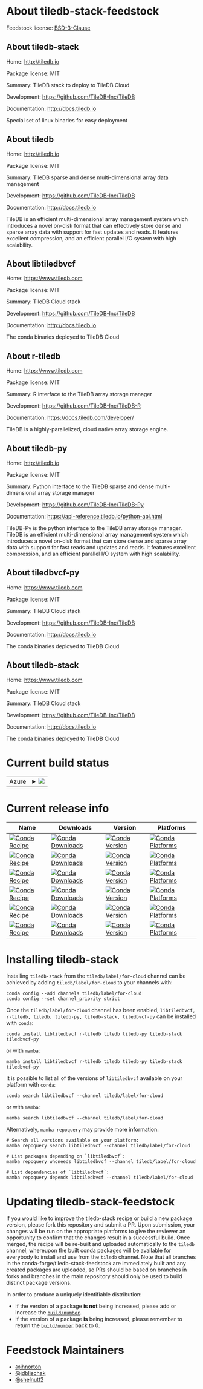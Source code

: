 About tiledb-stack-feedstock
============================

Feedstock license: [BSD-3-Clause](https://github.com/conda-forge/tiledb-stack-feedstock/blob/main/LICENSE.txt)


About tiledb-stack
------------------

Home: http://tiledb.io

Package license: MIT

Summary: TileDB stack to deploy to TileDB Cloud

Development: https://github.com/TileDB-Inc/TileDB

Documentation: http://docs.tiledb.io

Special set of linux binaries for easy deployment


About tiledb
------------

Home: http://tiledb.io

Package license: MIT

Summary: TileDB sparse and dense multi-dimensional array data management

Development: https://github.com/TileDB-Inc/TileDB

Documentation: http://docs.tiledb.io

TileDB is an efficient multi-dimensional array management system which introduces
a novel on-disk format that can effectively store dense and sparse array data with
support for fast updates and reads. It features excellent compression, and an efficient
parallel I/O system with high scalability.


About libtiledbvcf
------------------

Home: https://www.tiledb.com

Package license: MIT

Summary: TileDB Cloud stack

Development: https://github.com/TileDB-Inc/TileDB

Documentation: http://docs.tiledb.io

The conda binaries deployed to TileDB Cloud


About r-tiledb
--------------

Home: https://www.tiledb.com

Package license: MIT

Summary: R interface to the TileDB array storage manager

Development: https://github.com/TileDB-Inc/TileDB-R

Documentation: https://docs.tiledb.com/developer/

TileDB is a highly-parallelized, cloud native array storage engine.


About tiledb-py
---------------

Home: http://tiledb.io

Package license: MIT

Summary: Python interface to the TileDB sparse and dense multi-dimensional array storage manager

Development: https://github.com/TileDB-Inc/TileDB-Py

Documentation: https://api-reference.tiledb.io/python-api.html

TileDB-Py is the python interface to the TileDB array storage manager.
TileDB  is an efficient multi-dimensional array management system which introduces
a novel on-disk format that can store dense and sparse array data with
support for fast reads and updates and reads. It features excellent compression, and an efficient
parallel I/O system with high scalability.


About tiledbvcf-py
------------------

Home: https://www.tiledb.com

Package license: MIT

Summary: TileDB Cloud stack

Development: https://github.com/TileDB-Inc/TileDB

Documentation: http://docs.tiledb.io

The conda binaries deployed to TileDB Cloud


About tiledb-stack
------------------

Home: https://www.tiledb.com

Package license: MIT

Summary: TileDB Cloud stack

Development: https://github.com/TileDB-Inc/TileDB

Documentation: http://docs.tiledb.io

The conda binaries deployed to TileDB Cloud


Current build status
====================


<table>
    
  <tr>
    <td>Azure</td>
    <td>
      <details>
        <summary>
          <a href="https://dev.azure.com/conda-forge/feedstock-builds/_build/latest?definitionId=&branchName=main">
            <img src="https://dev.azure.com/conda-forge/feedstock-builds/_apis/build/status/tiledb-stack-feedstock?branchName=main">
          </a>
        </summary>
        <table>
          <thead><tr><th>Variant</th><th>Status</th></tr></thead>
          <tbody><tr>
              <td>linux_64</td>
              <td>
                <a href="https://dev.azure.com/conda-forge/feedstock-builds/_build/latest?definitionId=&branchName=main">
                  <img src="https://dev.azure.com/conda-forge/feedstock-builds/_apis/build/status/tiledb-stack-feedstock?branchName=main&jobName=linux&configuration=linux%20linux_64_" alt="variant">
                </a>
              </td>
            </tr>
          </tbody>
        </table>
      </details>
    </td>
  </tr>
</table>

Current release info
====================

| Name | Downloads | Version | Platforms |
| --- | --- | --- | --- |
| [![Conda Recipe](https://img.shields.io/badge/recipe-libtiledbvcf-green.svg)](https://anaconda.org/tiledb/libtiledbvcf) | [![Conda Downloads](https://img.shields.io/conda/dn/tiledb/libtiledbvcf.svg)](https://anaconda.org/tiledb/libtiledbvcf) | [![Conda Version](https://img.shields.io/conda/vn/tiledb/libtiledbvcf.svg)](https://anaconda.org/tiledb/libtiledbvcf) | [![Conda Platforms](https://img.shields.io/conda/pn/tiledb/libtiledbvcf.svg)](https://anaconda.org/tiledb/libtiledbvcf) |
| [![Conda Recipe](https://img.shields.io/badge/recipe-r--tiledb-green.svg)](https://anaconda.org/tiledb/r-tiledb) | [![Conda Downloads](https://img.shields.io/conda/dn/tiledb/r-tiledb.svg)](https://anaconda.org/tiledb/r-tiledb) | [![Conda Version](https://img.shields.io/conda/vn/tiledb/r-tiledb.svg)](https://anaconda.org/tiledb/r-tiledb) | [![Conda Platforms](https://img.shields.io/conda/pn/tiledb/r-tiledb.svg)](https://anaconda.org/tiledb/r-tiledb) |
| [![Conda Recipe](https://img.shields.io/badge/recipe-tiledb-green.svg)](https://anaconda.org/tiledb/tiledb) | [![Conda Downloads](https://img.shields.io/conda/dn/tiledb/tiledb.svg)](https://anaconda.org/tiledb/tiledb) | [![Conda Version](https://img.shields.io/conda/vn/tiledb/tiledb.svg)](https://anaconda.org/tiledb/tiledb) | [![Conda Platforms](https://img.shields.io/conda/pn/tiledb/tiledb.svg)](https://anaconda.org/tiledb/tiledb) |
| [![Conda Recipe](https://img.shields.io/badge/recipe-tiledb--py-green.svg)](https://anaconda.org/tiledb/tiledb-py) | [![Conda Downloads](https://img.shields.io/conda/dn/tiledb/tiledb-py.svg)](https://anaconda.org/tiledb/tiledb-py) | [![Conda Version](https://img.shields.io/conda/vn/tiledb/tiledb-py.svg)](https://anaconda.org/tiledb/tiledb-py) | [![Conda Platforms](https://img.shields.io/conda/pn/tiledb/tiledb-py.svg)](https://anaconda.org/tiledb/tiledb-py) |
| [![Conda Recipe](https://img.shields.io/badge/recipe-tiledb--stack-green.svg)](https://anaconda.org/tiledb/tiledb-stack) | [![Conda Downloads](https://img.shields.io/conda/dn/tiledb/tiledb-stack.svg)](https://anaconda.org/tiledb/tiledb-stack) | [![Conda Version](https://img.shields.io/conda/vn/tiledb/tiledb-stack.svg)](https://anaconda.org/tiledb/tiledb-stack) | [![Conda Platforms](https://img.shields.io/conda/pn/tiledb/tiledb-stack.svg)](https://anaconda.org/tiledb/tiledb-stack) |
| [![Conda Recipe](https://img.shields.io/badge/recipe-tiledbvcf--py-green.svg)](https://anaconda.org/tiledb/tiledbvcf-py) | [![Conda Downloads](https://img.shields.io/conda/dn/tiledb/tiledbvcf-py.svg)](https://anaconda.org/tiledb/tiledbvcf-py) | [![Conda Version](https://img.shields.io/conda/vn/tiledb/tiledbvcf-py.svg)](https://anaconda.org/tiledb/tiledbvcf-py) | [![Conda Platforms](https://img.shields.io/conda/pn/tiledb/tiledbvcf-py.svg)](https://anaconda.org/tiledb/tiledbvcf-py) |

Installing tiledb-stack
=======================

Installing `tiledb-stack` from the `tiledb/label/for-cloud` channel can be achieved by adding `tiledb/label/for-cloud` to your channels with:

```
conda config --add channels tiledb/label/for-cloud
conda config --set channel_priority strict
```

Once the `tiledb/label/for-cloud` channel has been enabled, `libtiledbvcf, r-tiledb, tiledb, tiledb-py, tiledb-stack, tiledbvcf-py` can be installed with `conda`:

```
conda install libtiledbvcf r-tiledb tiledb tiledb-py tiledb-stack tiledbvcf-py
```

or with `mamba`:

```
mamba install libtiledbvcf r-tiledb tiledb tiledb-py tiledb-stack tiledbvcf-py
```

It is possible to list all of the versions of `libtiledbvcf` available on your platform with `conda`:

```
conda search libtiledbvcf --channel tiledb/label/for-cloud
```

or with `mamba`:

```
mamba search libtiledbvcf --channel tiledb/label/for-cloud
```

Alternatively, `mamba repoquery` may provide more information:

```
# Search all versions available on your platform:
mamba repoquery search libtiledbvcf --channel tiledb/label/for-cloud

# List packages depending on `libtiledbvcf`:
mamba repoquery whoneeds libtiledbvcf --channel tiledb/label/for-cloud

# List dependencies of `libtiledbvcf`:
mamba repoquery depends libtiledbvcf --channel tiledb/label/for-cloud
```




Updating tiledb-stack-feedstock
===============================

If you would like to improve the tiledb-stack recipe or build a new
package version, please fork this repository and submit a PR. Upon submission,
your changes will be run on the appropriate platforms to give the reviewer an
opportunity to confirm that the changes result in a successful build. Once
merged, the recipe will be re-built and uploaded automatically to the
`tiledb` channel, whereupon the built conda packages will be available for
everybody to install and use from the `tiledb` channel.
Note that all branches in the conda-forge/tiledb-stack-feedstock are
immediately built and any created packages are uploaded, so PRs should be based
on branches in forks and branches in the main repository should only be used to
build distinct package versions.

In order to produce a uniquely identifiable distribution:
 * If the version of a package **is not** being increased, please add or increase
   the [``build/number``](https://docs.conda.io/projects/conda-build/en/latest/resources/define-metadata.html#build-number-and-string).
 * If the version of a package **is** being increased, please remember to return
   the [``build/number``](https://docs.conda.io/projects/conda-build/en/latest/resources/define-metadata.html#build-number-and-string)
   back to 0.

Feedstock Maintainers
=====================

* [@ihnorton](https://github.com/ihnorton/)
* [@jdblischak](https://github.com/jdblischak/)
* [@shelnutt2](https://github.com/shelnutt2/)

